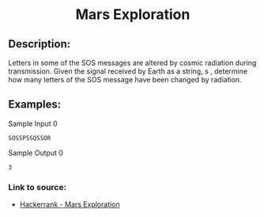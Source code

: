 <h1 align="center">Mars Exploration</h1>

## Description:
Letters in some of the SOS messages are altered by cosmic radiation during transmission. Given the signal received by Earth as a string, s , determine how many letters of the SOS message have been changed by radiation.

## Examples:

Sample Input 0

```
SOSSPSSQSSOR
```

Sample Output 0

```
3
```



### Link to source: 
- <a href="https://www.hackerrank.com/challenges/mars-exploration/problem">Hackerrank - Mars Exploration</a>

